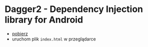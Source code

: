 # Dagger2 - Dependency Injection library for Android

- [pobierz](https://github.com/bdybala/dagger2-presentation/archive/master.zip)
- uruchom plik `index.html` w przeglądarce

